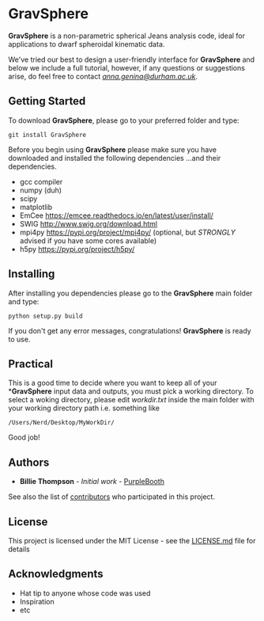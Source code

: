 # GravSphere

**GravSphere** is a non-parametric spherical Jeans analysis code, ideal for applications to dwarf spheroidal kinematic data.

We've tried our best to design a user-friendly interface for **GravSphere** and below we include a full tutorial, however, if any questions or suggestions arise, do feel free to contact *anna.genina@durham.ac.uk*.





## Getting Started

To download **GravSphere**, please go to your preferred folder and type:

```
git install GravSphere
```




Before you begin using **GravSphere** please make sure you have downloaded and installed the following dependencies ...and their dependencies.

* gcc compiler
* numpy (duh)
* scipy
* matplotlib
* EmCee https://emcee.readthedocs.io/en/latest/user/install/
* SWIG http://www.swig.org/download.html
* mpi4py https://pypi.org/project/mpi4py/   (optional, but *STRONGLY* advised if you have some cores available)
* h5py https://pypi.org/project/h5py/


## Installing

After installing you dependencies please go to the **GravSphere** main folder and type:

```
python setup.py build
```

If you don't get any error messages, congratulations! **GravSphere** is ready to use. 


## Practical

This is a good time to decide where you want to keep all of your ***GravSphere** input data and outputs, you must pick a working directory. To select a woking directory, please edit *workdir.txt* inside the main folder with your working directory path i.e. something like

```
/Users/Nerd/Desktop/MyWorkDir/
```

Good job!




## Authors

* **Billie Thompson** - *Initial work* - [PurpleBooth](https://github.com/PurpleBooth)

See also the list of [contributors](https://github.com/your/project/contributors) who participated in this project.

## License

This project is licensed under the MIT License - see the [LICENSE.md](LICENSE.md) file for details

## Acknowledgments

* Hat tip to anyone whose code was used
* Inspiration
* etc
